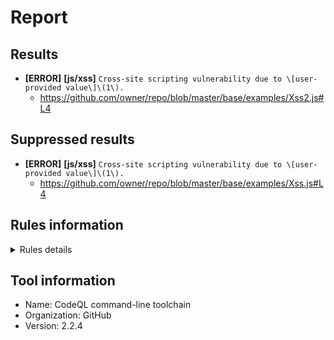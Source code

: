 # Report
## Results

- **[ERROR]** **[js/xss]**  `Cross-site scripting vulnerability due to \[user-provided value\]\(1\).`
    - https://github.com/owner/repo/blob/master/base/examples/Xss2.js#L4



## Suppressed results

- **[ERROR]** **[js/xss]**  `Cross-site scripting vulnerability due to \[user-provided value\]\(1\).`
    - https://github.com/owner/repo/blob/master/base/examples/Xss.js#L4



## Rules information
<!-- Rule Info -->
<details><summary>Rules details</summary>


    - js/xss [error] 

    > Client-side cross-site scripting
</details>

## Tool information
- Name: CodeQL command-line toolchain
- Organization: GitHub
- Version: 2.2.4
